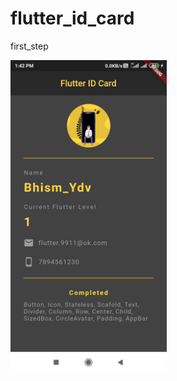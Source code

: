 # flutter_id_card
first_step


 <img src="https://github.com/Bhismydv/flutter_id_card/blob/main/flutter_id.jpg" width="250">
